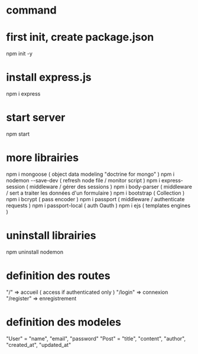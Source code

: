 # command 

# first init, create package.json
npm init -y

# install express.js
npm i express

# start server
npm start

# more librairies
npm i mongoose ( object data modeling "doctrine for mongo" )
npm i nodemon --save-dev ( refresh node file / monitor script )
npm i express-session ( middleware / gérer des sessions )
npm i body-parser ( middleware / sert a traiter les données d'un formulaire )
npm i bootstrap ( Collection )
npm i bcrypt ( pass encoder )
npm i passport ( middleware / authenticate requests )
npm i passport-local ( auth Oauth )
npm i ejs ( templates engines )

# uninstall librairies
npm uninstall nodemon

# definition des routes
"/" => accueil ( access if authenticated only )
"/login" => connexion
"/register" => enregistrement

# definition des modeles
"User" = "name", "email", "password"
"Post" = "title", "content", "author", "created_at", "updated_at"